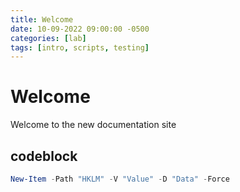 ```yaml
---
title: Welcome
date: 10-09-2022 09:00:00 -0500
categories: [lab]
tags: [intro, scripts, testing]
---
```


# Welcome 
Welcome to the new documentation site

## codeblock

```powershell
New-Item -Path "HKLM" -V "Value" -D "Data" -Force
```